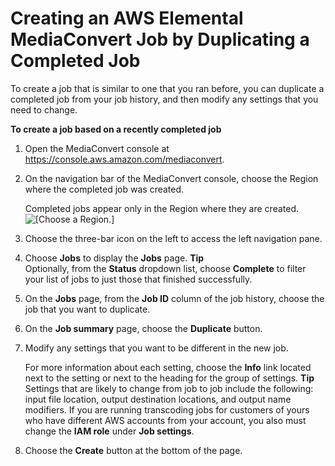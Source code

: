 # Creating an AWS Elemental MediaConvert Job by Duplicating a Completed Job<a name="create-new-job-from-completed-job"></a>

To create a job that is similar to one that you ran before, you can duplicate a completed job from your job history, and then modify any settings that you need to change\.

**To create a job based on a recently completed job**

1. Open the MediaConvert console at [https://console\.aws\.amazon\.com/mediaconvert](https://console.aws.amazon.com/mediaconvert)\.

1. On the navigation bar of the MediaConvert console, choose the Region where the completed job was created\.

   Completed jobs appear only in the Region where they are created\.  
![\[Choose a Region.\]](http://docs.aws.amazon.com/mediaconvert/latest/ug/images/regions-list.png)

1. Choose the three\-bar icon on the left to access the left navigation pane\.

1. Choose **Jobs** to display the **Jobs** page\.
**Tip**  
Optionally, from the **Status** dropdown list, choose **Complete** to filter your list of jobs to just those that finished successfully\.

1. On the **Jobs** page, from the **Job ID** column of the job history, choose the job that you want to duplicate\.

1. On the **Job summary** page, choose the **Duplicate** button\.

1. Modify any settings that you want to be different in the new job\.

   For more information about each setting, choose the **Info** link located next to the setting or next to the heading for the group of settings\.
**Tip**  
Settings that are likely to change from job to job include the following: input file location, output destination locations, and output name modifiers\. If you are running transcoding jobs for customers of yours who have different AWS accounts from your account, you also must change the **IAM role** under **Job settings**\.

1. Choose the **Create** button at the bottom of the page\.